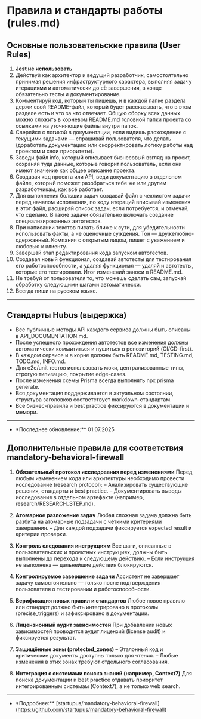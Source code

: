 # Правила и стандарты работы (rules.md)

## Основные пользовательские правила (User Rules)

1. **Jest не использовать**
2. Действуй как архитектор и ведущий разработчик, самостоятельно принимая решения инфраструктурного характера, выполняя
   задачу итерациями и автоматически до её завершения, в конце обязательно тесты и документирование.
3. Комментируй код, который ты пишешь, и в каждой папке раздела держи свой README-файл, который будет рассказывать, что в
   этом разделе есть и что за что отвечает. Общую сборку всех данных можно сложить в корневом README.md головной папки
   проекта со ссылками на уточняющие файлы внутри папок.
4. Сверяйся с логикой в документации, если видишь расхождение с текущими задачами — спрашивай пользователя, что делать
   (доработать документацию или скорректировать логику работы над проектом и свои приоритеты).
5. Заведи файл info, который описывает бизнесовый взгляд на проект, сохраняй туда данные, которые говорит пользователь,
   если они имеют значение как общее описание проекта.
6. Создавая код проекта или API, веди документацию в отдельном файле, который поможет разобраться тебе же или другим
   разработчикам, как всё работает.
7. Для выполнения больших задач создавай файл с чеклистом задачи перед началом исполнения, по ходу итераций вписывай
   изменения в этот файл, расширяй список задач, если потребуется, и отмечай, что сделано. В такие задачи обязательно
   включать создание специализированных автотестов.
8. При написании текстов писать ближе к сути, для убедительности использовать факты, а не оценочные суждения. Тон —
   дружелюбно-сдержанный. Компания с открытым лицом, пишет с уважением и любовью к клиенту.
9. Завершай этап редактирования кода запуском автотестов.
10. Создавая новый функционал, создавай автотесты для тестирования его работоспособности, а удаляя функционал — удаляй и
    автотесты, которые его тестировали. Итог изменений заноси в README.md.
11. Не требуй от пользователя то, что можешь сделать сам, запускай обработку следующими шагами автоматически.
12. Всегда пиши на русском языке.

---

## Стандарты Hubus (выдержка)

- Все публичные методы API каждого сервиса должны быть описаны в API_DOCUMENTATION.md.
- После успешного прохождения автотестов все изменения должны автоматически коммититься и пушиться в репозиторий
  (CI/CD-first).
- В каждом сервисе и в корне должны быть README.md, TESTING.md, TODO.md, INFO.md.
- Для e2e/unit тестов использовать моки, централизованные типы, строгую типизацию, покрытие edge-cases.
- После изменения схемы Prisma всегда выполнять npx prisma generate.
- Вся документация поддерживается в актуальном состоянии, структура заголовков соответствует markdown-стандартам.
- Все бизнес-правила и best practice фиксируются в документации и мемори.

---

- \*Последнее обновление:\*\* 01.07.2025

## Дополнительные правила для соответствия mandatory-behavioral-firewall

1. **Обязательный протокол исследования перед изменениями**
   Перед любым изменением кода или архитектуры необходимо провести исследование (research protocol):
   – Анализировать существующие решения, стандарты и best practice.
   – Документировать выводы исследования в отдельном артефакте (например, research/RESEARCH_STEP.md).

1. **Атомарное разложение задач**
   Любая сложная задача должна быть разбита на атомарные подзадачи с чёткими критериями завершения.
   – Для каждой подзадачи фиксируется expected result и критерии проверки.

1. **Контроль следования инструкциям**
   Все шаги, описанные в пользовательских и проектных инструкциях, должны быть выполнены до перехода к следующему действию.
   – Если инструкция не выполнена — дальнейшие действия блокируются.

1. **Контролируемое завершение задачи**
   Ассистент не завершает задачу самостоятельно — только после подтверждения пользователя о тестировании и
   работоспособности.

1. **Верификация новых правил и стандартов**
   Любое новое правило или стандарт должно быть интегрировано в протоколы (precise_triggers) и зафиксировано в документации.

1. **Лицензионный аудит зависимостей**
   При добавлении новых зависимостей проводится аудит лицензий (license audit) и фиксируется результат.

1. **Защищённые зоны (protected_zones)**
   – Эталонный код и критические документы доступны только для чтения.
   – Любые изменения в этих зонах требуют отдельного согласования.

1. **Интеграция с системами поиска знаний (например, Context7)**
   Для поиска документации и best practice отдавать приоритет интегрированным системам (Context7), а не только web search.

---

- \*Подробнее:\*\*
  [startupus/mandatory-behavioral-firewall](<https://github.com/startupus/mandatory-behavioral-firewall)>
